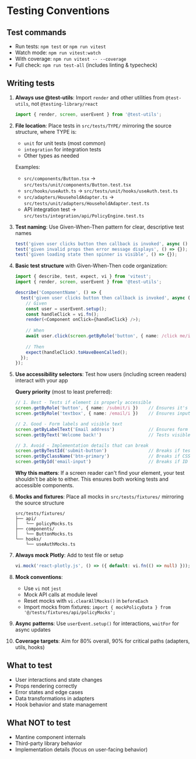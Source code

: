 # Testing Conventions

## Test commands
- Run tests: `npm test` or `npm run vitest`
- Watch mode: `npm run vitest:watch`
- With coverage: `npm run vitest -- --coverage`
- Full check: `npm run test-all` (includes linting & typecheck)

## Writing tests
1. **Always use @test-utils**: Import `render` and other utilities from `@test-utils`, not `@testing-library/react`
   ```typescript
   import { render, screen, userEvent } from '@test-utils';
   ```

2. **File location**: Place tests in `src/tests/TYPE/` mirroring the source structure, where TYPE is:
   - `unit` for unit tests (most common)
   - `integration` for integration tests
   - Other types as needed
   
   Examples:
   - `src/components/Button.tsx` → `src/tests/unit/components/Button.test.tsx`
   - `src/hooks/useAuth.ts` → `src/tests/unit/hooks/useAuth.test.ts`
   - `src/adapters/HouseholdAdapter.ts` → `src/tests/unit/adapters/HouseholdAdapter.test.ts`
   - API integration test → `src/tests/integration/api/PolicyEngine.test.ts`

3. **Test naming**: Use Given-When-Then pattern for clear, descriptive test names
   ```typescript
   test('given user clicks button then callback is invoked', async () => {});
   test('given invalid props then error message displays', () => {});
   test('given loading state then spinner is visible', () => {});
   ```

4. **Basic test structure** with Given-When-Then code organization:
   ```typescript
   import { describe, test, expect, vi } from 'vitest';
   import { render, screen, userEvent } from '@test-utils';
   
   describe('ComponentName', () => {
     test('given user clicks button then callback is invoked', async () => {
       // Given
       const user = userEvent.setup();
       const handleClick = vi.fn();
       render(<Component onClick={handleClick} />);
       
       // When
       await user.click(screen.getByRole('button', { name: /click me/i }));
       
       // Then
       expect(handleClick).toHaveBeenCalled();
     });
   });
   ```

5. **Use accessibility selectors**: Test how users (including screen readers) interact with your app
   
   **Query priority** (most to least preferred):
   ```typescript
   // 1. Best - Tests if element is properly accessible
   screen.getByRole('button', { name: /submit/i })    // Ensures it's an actual button
   screen.getByRole('textbox', { name: /email/i })    // Ensures input is labeled
   
   // 2. Good - Form labels and visible text
   screen.getByLabelText('Email address')             // Ensures form has labels
   screen.getByText('Welcome back!')                  // Tests visible content
   
   // 3. Avoid - Implementation details that can break
   screen.getByTestId('submit-button')                // Breaks if test-id changes
   screen.getByClassName('btn-primary')               // Breaks if CSS changes
   screen.getById('email-input')                      // Breaks if ID changes
   ```
   
   **Why this matters**: If a screen reader can't find your element, your test shouldn't be able to either. This ensures both working tests and accessible components.

6. **Mocks and fixtures**: Place all mocks in `src/tests/fixtures/` mirroring the source structure
   ```
   src/tests/fixtures/
   ├── api/
   │   └── policyMocks.ts
   ├── components/
   │   └── ButtonMocks.ts
   └── hooks/
       └── useAuthMocks.ts
   ```

7. **Always mock Plotly**: Add to test file or setup
   ```typescript
   vi.mock('react-plotly.js', () => ({ default: vi.fn(() => null) }));
   ```

8. **Mock conventions**: 
   - Use `vi` not `jest`
   - Mock API calls at module level
   - Reset mocks with `vi.clearAllMocks()` in `beforeEach`
   - Import mocks from fixtures: `import { mockPolicyData } from '@/tests/fixtures/api/policyMocks';`

9. **Async patterns**: Use `userEvent.setup()` for interactions, `waitFor` for async updates

10. **Coverage targets**: Aim for 80% overall, 90% for critical paths (adapters, utils, hooks)

## What to test
- User interactions and state changes
- Props rendering correctly
- Error states and edge cases
- Data transformations in adapters
- Hook behavior and state management

## What NOT to test
- Mantine component internals
- Third-party library behavior
- Implementation details (focus on user-facing behavior)